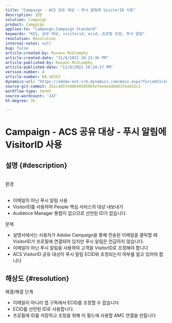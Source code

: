```yaml
---
title: "Campaign - ACS 공유 대상 - 푸시 알림에 VisitorID 사용"
description: 설명
solution: Campaign
product: Campaign
applies-to: "Campaign,Campaign Standard"
keywords: "KCS, 공유 대상, visitorid, ecid, 프로필 조정, 푸시 알림"
resolution: Resolution
internal-notes: null
bug: false
article-created-by: Roxann McGlumphy
article-created-date: "11/8/2022 10:23:36 PM"
article-published-by: Roxann McGlumphy
article-published-date: "11/8/2022 10:24:27 PM"
version-number: 4
article-number: KA-16352
dynamics-url: "https://adobe-ent.crm.dynamics.com/main.aspx?forceUCI=1&pagetype=entityrecord&etn=knowledgearticle&id=647e0ff9-b35f-ed11-9561-6045bd006704"
source-git-commit: 2b1c4057e90649505965efee4a5d6b837ea915c2
workflow-type: tm+mt
source-wordcount: '147'
ht-degree: 3%

---
```


# Campaign - ACS 공유 대상 - 푸시 알림에 VisitorID 사용

## 설명 {#description}

<br>환경<br><br>
- 이메일이 아닌 푸시 알림 사용
- VisitorID를 사용하여 People 핵심 서비스의 대상 내보내기
- Audience Manager 통합이 없으므로 선언된 ID가 없습니다.

문제
- 설명서에서는 사용자가 Adobe Campaign을 통해 전송된 이메일을 클릭할 때 VisitorID가 프로필에 연결되어 있지만 푸시 알림은 언급하지 않습니다.
- 이메일이 아닌 푸시 알림을 사용하여 고객을 VisitorID로 조정해야 합니다
- ACS VisitorID 공유 대상이 푸시 알림 ECID와 조정되는지 여부를 알고 있어야 합니다







## 해상도 {#resolution}


해결/해결 단계

- 이메일이 아니라 앱 구독에서 ECID를 조정할 수 없습니다
- ECID를 선언된 ID로 사용합니다.
- 프로필에 ID를 저장하고 조정을 위해 이 필드에 사용할 AMC 연결을 만듭니다



